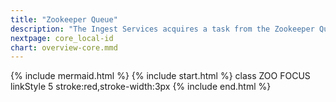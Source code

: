 ```yaml
---
title: "Zookeeper Queue"
description: "The Ingest Services acquires a task from the Zookeeper Queue"
nextpage: core_local-id
chart: overview-core.mmd
---
```

{% include mermaid.html %}
{% include start.html %}
  class ZOO FOCUS
  linkStyle 5 stroke:red,stroke-width:3px
{% include end.html %}

